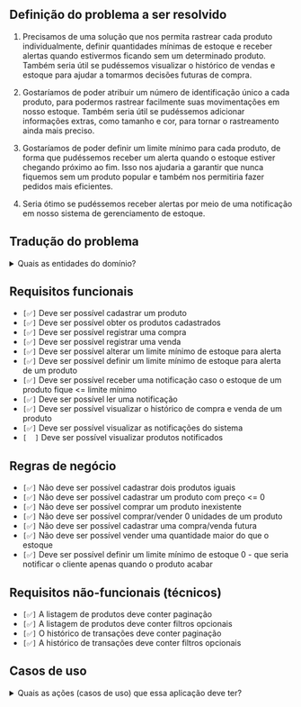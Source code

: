 ## Definição do problema a ser resolvido

1. Precisamos de uma solução que nos permita rastrear cada produto individualmente, definir quantidades mínimas de estoque e receber alertas quando estivermos ficando sem um determinado produto. Também seria útil se pudéssemos visualizar o histórico de vendas e estoque para ajudar a tomarmos decisões futuras de compra.

2. Gostaríamos de poder atribuir um número de identificação único a cada produto, para podermos rastrear facilmente suas movimentações em nosso estoque. Também seria útil se pudéssemos adicionar informações extras, como tamanho e cor, para tornar o rastreamento ainda mais preciso.

3. Gostaríamos de poder definir um limite mínimo para cada produto, de forma que pudéssemos receber um alerta quando o estoque estiver chegando próximo ao fim. Isso nos ajudaria a garantir que nunca fiquemos sem um produto popular e também nos permitiria fazer pedidos mais eficientes.

4. Seria ótimo se pudéssemos receber alertas por meio de uma notificação em nosso sistema de gerenciamento de estoque.

## Tradução do problema

<details>
    <summary>Quais as entidades do domínio?</summary>
    <ul>
      <li>Produto</li>
      <li>Compra/Venda</li>
      <li>Notificação</li>
    </ul>
</details>

## Requisitos funcionais

- `[✅]` Deve ser possível cadastrar um produto
- `[✅]` Deve ser possível obter os produtos cadastrados
- `[✅]` Deve ser possível registrar uma compra
- `[✅]` Deve ser possível registrar uma venda
- `[✅]` Deve ser possível alterar um limite mínimo de estoque para alerta
- `[✅]` Deve ser possível definir um limite mínimo de estoque para alerta de um produto
- `[✅]` Deve ser possível receber uma notificação caso o estoque de um produto fique <= limite mínimo
- `[✅]` Deve ser possível ler uma notificação
- `[✅]` Deve ser possível visualizar o histórico de compra e venda de um produto
- `[✅]` Deve ser possível visualizar as notificações do sistema
- `[  ]` Deve ser possível visualizar produtos notificados

## Regras de negócio

- `[✅]` Não deve ser possível cadastrar dois produtos iguais
- `[✅]` Não deve ser possível cadastrar um produto com preço <= 0
- `[✅]` Não deve ser possível comprar um produto inexistente
- `[✅]` Não deve ser possível comprar/vender 0 unidades de um produto
- `[✅]` Não deve ser possível cadastrar uma compra/venda futura
- `[✅]` Não deve ser possível vender uma quantidade maior do que o estoque
- `[✅]` Deve ser possível definir um limite mínimo de estoque 0 - que seria notificar o cliente apenas quando o produto acabar

## Requisitos não-funcionais (técnicos)

- `[✅]` A listagem de produtos deve conter paginação
- `[✅]` A listagem de produtos deve conter filtros opcionais
- `[✅]` O histórico de transações deve conter paginação
- `[✅]` A histórico de transações deve conter filtros opcionais

## Casos de uso

<details>
  <summary>Quais as ações (casos de uso) que essa aplicação deve ter?</summary>
    <ul>
      <li>[✅] Criar produto</li>
      <li>[✅] Comprar produto</li>
      <li>[✅] Vender produto</li>
      <li>[✅] Pegar lista de produtos cadastrados</li>
      <li>[✅] Definir limite mínimo de estoque para um produto</li>
      <li>[✅] Visualizar historico de compra e venda de um produto</li>
      <li>[✅] Gerar notificação de produto acabando</li>
    </ul>
</details>
